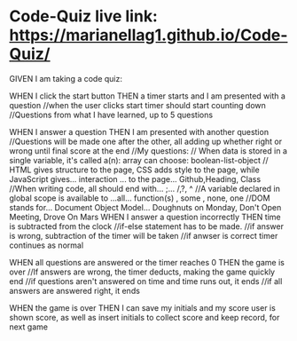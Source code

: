 # Code-Quiz live link: https://marianellag1.github.io/Code-Quiz/
GIVEN I am taking a code quiz:

WHEN I click the start button
THEN a timer starts and I am presented with a question
    //when the user clicks start timer should start counting down
    //Questions from what I have learned, up to 5 questions

WHEN I answer a question
THEN I am presented with another question
    //Questions will be made one after the other, all adding up whether right or wrong until final score at the end
        //My questions:
        // When data is stored in a single variable, it's called a(n): array  can choose: boolean-list-object
        // HTML gives structure to the page, CSS adds style to the page, while JavaScript gives... interaction ... to the page... Github,Heading, Class
        //When writing code, all should end with... ;... /,?, ^
        //A variable declared in global scope is available to ...all... function(s) , some , none, one
        //DOM stands for... Document Object Model... Doughnuts on Monday, Don't Open Meeting, Drove On Mars
WHEN I answer a question incorrectly
THEN time is subtracted from the clock
    //if-else statement has to be made.
    //if answer is wrong, subtraction of the timer will be taken
    //if anwser is correct timer continues as normal


WHEN all questions are answered or the timer reaches 0
THEN the game is over
    //If answers are wrong, the timer deducts, making the game quickly end
    //if questions aren't answered on time and time runs out, it ends
    //if all answers are answered right, it ends

WHEN the game is over
THEN I can save my initials and my score 
    user is shown score, as well as insert initials to collect score and keep record, for next game

